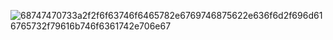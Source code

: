![68747470733a2f2f6f63746f6465782e6769746875622e636f6d2f696d616765732f79616b746f6361742e706e67](https://user-images.githubusercontent.com/95967293/151127747-b7f1d71a-29da-4e6f-bf64-5b9ebffdefa8.png)

